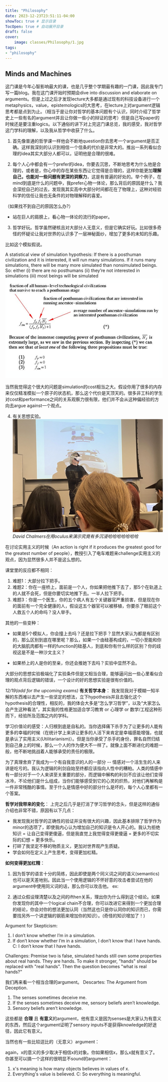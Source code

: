 ```yaml
---
title: "Philosophy"
date: 2023-12-23T23:51:11-04:00
showToc: true # 显示目录
TocOpen: true # 自动展开目录
draft: false
cover:
    image: classes/Philosophy/1.jpg
tags: 
- "philosophy"
---
```


## Minds and Machines
这门课是今年心智影响最大的课，也是几乎整个学期最有趣的一门课，因此我专门写一篇blog。我在这门课开始时预期会dive into discussion and elaborate on arguments。但是上过之后才发现lecture大多都是通过现有的科技设备进行一个metaphysics，value，epistemologics的大思考，在lecture上对argument逻辑思考都是点到为止。（相当于是让你对哲学的基本问题有个认识，同时介绍了哲学史上一些有名的argument并且让你做一些小的辩证的思考）但是自己写paper的时候还是要注重logics。以下通俗的讲下对上完这门课总览，我的感受，我对哲学这门学科的理解，以及我从哲学中收获了什么。

1. 首先像普通的哲学课一样他会不断地question你去思考一个argument是否正确。这样我深刻的认识到相信一个信条的代价是非常大的。推出一系列看似合理的idea其实大部分人都可以，证明他是合理的很难。
   
2. 每个人心中都会有一个prefer的idea，你要去沉思，不断地思考为什么他是合理的，或者是，你心中的存在某些东西让它觉得是合理的，这样你能更加**理解自己，也能对一些问题有更深的洞察力**，这是有普遍的好处的。举个例子，在mind到底是什么的问题中，我prefer心物一体论，那么背后的原因是什么？我会深挖自己的过去，发现我其实高中大部分时间都花在了物理上，这种对经验科学的信任让我也无条件的对物理解释的喜爱。

（如果找不到自己的原因怎么办?）
* 站在巨人的肩膀上，看心物一体论的流行的paper。

3. 哲学好玩。哲学虽然硬核且对大部分人无意义，但是它确实好玩。比如很多奇怪的怀疑论让我对世界的认识多了一层神秘面纱，增加了更多的未知的乐趣。

比如这个模拟假说。

A statistical view of simulation hypothesis:
If there is a posthuman civilization and it is interested, it will run many simulations. 
If it runs many simulations, there will be many more simulated than nonsimulated beings.
So: either 
(i) there are no posthumans 
(ii) they’re not interested in simulations
(iii) most beings will be simulated
![Alt text](image.png)

当然我觉得这个很大的问题是simulation的cost相当之大。假设你用了很多的内存来仅仅精准模拟一个原子的状态机，那么这个代价是天顶天的。很多非工科的学生对cost和performance之间的关系观察力很有限，他们并不会从这种偏经验的方向去argue against一个观点。

4. 有关思想实验。
![](oculus.jpg)
_David Chalmers在用oculus来演示究竟有多沉浸哈哈哈哈哈哈哈_

在讨论实用主义的时候（An action is right if it produces the greatest good for the greatest number of people），教授引入了电车难题来challenge实用主义的观点，因为显然很多人并不是这么想的。

课堂里的反应都不相同：

1. 难题1：大部分拉下把手。
2. 难题2：你在一座桥上，面前是一个人，你如果把他推下去了，那5个在轨道上的人就不会死，但是你要切实地推下去。一半人拉下把手。
3. 难题3：你是一个医生，你的五个病人有五个关键器官严重损害，但是现在你的面前有一个完全健康的人，假设这五个器官可以被移植，你要杀了眼前这个人救五个人的命吗？没人举手。

其他的一些变种：
- 如果是5个模拟人，你会撞上去吗？还是拉下把手？显然大家认为都是有区别的，那么区别到底在哪里呢？那么，如果一个由硅基构成的，一切小至能和你的大脑肌肉都有一样的function的硅基人，到底和你有什么样的区别？你的歧视这是不是一种沙文主义？

- 如果桥上的人是你的至亲，你还会推她下去吗？实验中显然不会。
  
大部分的思想实验极端化了实验条件但是又相当合理，能够逼问出一些心里看似合理的观点背后逻辑的错误，一个设计的好的思想实验是很有价值的。

*12/19(add for the upcoming exams)*
**有关哲学本身**：
我发现我对于模糊一知半解的东西难以去产生一些坚定的想法，立下hypothesis并且去强化这个hypothesis的合理性，相反的，我的体会大多是“怎么学习哲学”，以及“大家怎么会产生这种看法”，其实我的性格更加适合学习教育 or 心理学 or 数学/工程这种形而下，经验所及范围之内的学科。

学习价值论的感受：人归根到底是自私的。当你选择痛下杀手为了让更多的人能有更多的幸福的时候（在统计学上来讲让更多的人活下来肯定是幸福感能增强，也就是承认了实用主义(Utilitarianism)）。但是当你承受了杀手的身份，罪名自然归结到自己身上的时候，那么一个人的作为便大不一样了。就像上面不断进化的难题一般，他不断地挑战着人能够承受的责任的极限。

为了真理舍弃了我成为一个有自我意识的人的一部分 -- 情感对一个活生生的人来讲是吃亏的。我认为逻辑的利剑自始至终都应该指向人性中的糟粕。人类的情感中有一部分对于一个人来讲至关重要的部分，而逻辑中解构的利剑不应该让他们变得冰冷，不论他们是什么组成，当你们能够感受到它的心灵的炽热，对他们再解构是一件非常残酷的事情。至于什么是情感中好的部分什么是坏的，每个人心里都有一个答案。

**哲学对我带来的变化**：
上完之后几乎是打消了学习哲学的念头，但是这样的通俗介绍也非常不错，原因有以下几点：

- 我发现我对哲学的正确性的验证并没有很大的兴趣，因此基本排除了哲学作为minor的选项了，即使我内心认为增加自己的知识是令人开心的。我认为拒绝知识 = 让自己变得更傻逼，但是我直觉上我觉得变得更傻逼 = 更多的不切实际的幻想 = 更多快乐。
- 打碎了我坚定不移的物质主义，更加对世界观产生质疑。
- 学会如何在定义上产生思考，变得更加杠精。

**如何变得更加杠精**：
1. 因为哲学的语言十分的简练，因此即使是两个同义词之间的语义(semantics)也可以是天差地别。因此当一个使用逻辑的不怀好意的攻击者尝试在他的argument中使用同义词的话，那么你可以攻击他。
ex: 


2. 通过众假设理清楚以及之间的ifthen关系，理出你为什么得到这个结论。如果你发现你的其中一个logical chain不合理，你可以改进它来得到一个更加合理的结论，你会对你的想法更加认同（当然这也只是你认同你的知识而已，你需要找另外一个讲逻辑的钢筋来增加你的知识）。(奇怪的知识增加了！)

Argument for Skepticism: 
1. I don’t know whether I’m in a simulation. 
2. If don’t know whether I’m in a simulation, I don’t know that I have hands.  
C: I don’t know that I have hands. 

Challenges: Premise two is false, simulated hands still own some properties about real hands. They are hands. To make it stronger, "hands" should be replaced with "real hands". Then the question becomes "what is real hands?"

我们再来看一个相当合理的argument。
Descartes: 
The Argument from Deception. 
1. The senses sometimes deceive me. 
2. If the senses sometimes deceive me, sensory beliefs aren’t knowledge. 
3. Sensory beliefs aren’t knowledge.

这些都是 **合理** 且 **有意义**的argument，他有意义是因为senses是大家认为有意义的东西，然后这个argument证明了sensory inputs不是获得knowledge的好途径，因此它有意义。

当然也有一些比较逗比的（无意义）argument：

again，x的意义的多少取决于相信x的对象。你如果相信x，那么x就有意义了。
你甚至可以搞一个这样的很明显不sound的argument：

1. x's meaning is how many objects believes in values of x. 
2. Everything's value is believed. 
C: So everything is meaningful. 
